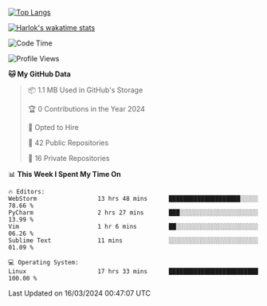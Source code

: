 [![Top Langs](https://github-readme-stats.vercel.app/api/top-langs/?username=remisiki&theme=dracula&layout=compact&hide=Jupyter%20Notebook,CSS,HTML&langs_count=10&exclude_repo=GMM-Demux-GUI)](https://github.com/anuraghazra/github-readme-stats)

[![Harlok's wakatime stats](https://github-readme-stats.vercel.app/api/wakatime?username=@remisiki&theme=dracula&layout=compact&langs_count=10&hide=other,html,css,text,json,markdown,jupyter)](https://github.com/anuraghazra/github-readme-stats)

<!--START_SECTION:waka-->
![Code Time](http://img.shields.io/badge/Code%20Time-698%20hrs%2017%20mins-blue)

![Profile Views](http://img.shields.io/badge/Profile%20Views-18-blue)

**🐱 My GitHub Data** 

> 📦 1.1 MB Used in GitHub's Storage 
 > 
> 🏆 0 Contributions in the Year 2024
 > 
> 💼 Opted to Hire
 > 
> 📜 42 Public Repositories 
 > 
> 🔑 16 Private Repositories 
 > 
📊 **This Week I Spent My Time On** 

```text
🔥 Editors: 
WebStorm                 13 hrs 48 mins      ████████████████████░░░░░   78.66 % 
PyCharm                  2 hrs 27 mins       ███░░░░░░░░░░░░░░░░░░░░░░   13.99 % 
Vim                      1 hr 6 mins         ██░░░░░░░░░░░░░░░░░░░░░░░   06.26 % 
Sublime Text             11 mins             ░░░░░░░░░░░░░░░░░░░░░░░░░   01.09 % 

💻 Operating System: 
Linux                    17 hrs 33 mins      █████████████████████████   100.00 % 
```


 Last Updated on 16/03/2024 00:47:07 UTC
<!--END_SECTION:waka-->
